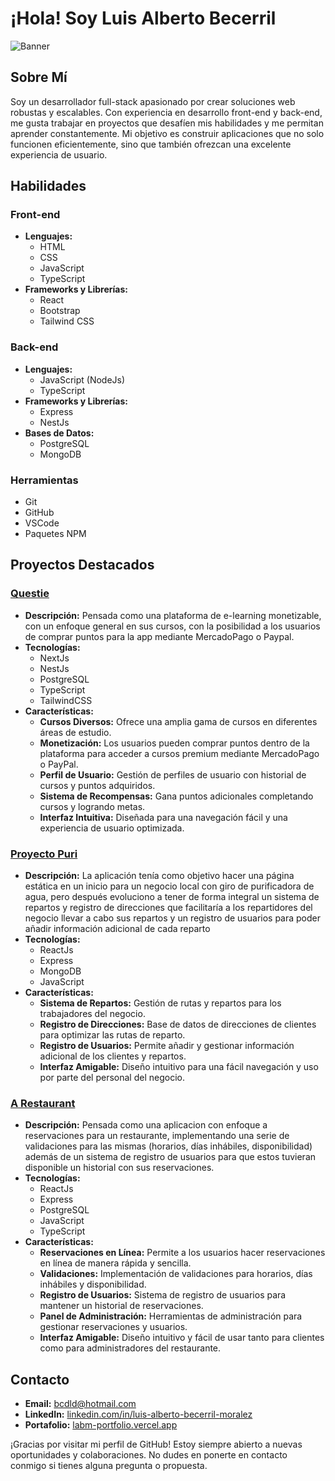 # ¡Hola! Soy Luis Alberto Becerril

![Banner](https://media.licdn.com/dms/image/D5616AQFgThprgiUn-A/profile-displaybackgroundimage-shrink_350_1400/0/1719348650474?e=1726099200&v=beta&t=N8-J_i4AqGzxZxkqxIOnYB9HLgUVhuVFDTHWfFwVaZM)

## Sobre Mí

Soy un desarrollador full-stack apasionado por crear soluciones web robustas y escalables. Con experiencia en desarrollo front-end y back-end, me gusta trabajar en proyectos que desafíen mis habilidades y me permitan aprender constantemente. Mi objetivo es construir aplicaciones que no solo funcionen eficientemente, sino que también ofrezcan una excelente experiencia de usuario.

## Habilidades

### Front-end
- **Lenguajes:** 
	- HTML 
	- CSS
	- JavaScript
	- TypeScript
- **Frameworks y Librerías:** 
	- React
	- Bootstrap
	- Tailwind CSS

### Back-end
- **Lenguajes:** 
	- JavaScript (NodeJs)
	- TypeScript
- **Frameworks y Librerías:** 
	- Express
	- NestJs
- **Bases de Datos:** 
	- PostgreSQL
	- MongoDB

### Herramientas
- Git
- GitHub
- VSCode
- Paquetes NPM

## Proyectos Destacados

### [Questie](https://github.com/LabM123/Questie-Back)
- **Descripción:** Pensada como una plataforma de e-learning monetizable, con un enfoque general en sus cursos, con la posibilidad a los usuarios de comprar puntos para la app mediante MercadoPago o Paypal.
- **Tecnologías:** 
	- NextJs
	- NestJs
	- PostgreSQL
	- TypeScript
	- TailwindCSS
- **Características:** 
	- **Cursos Diversos:** Ofrece una amplia gama de cursos en diferentes áreas de estudio.
	- **Monetización:** Los usuarios pueden comprar puntos dentro de la plataforma para acceder a cursos premium mediante MercadoPago o PayPal. 
	- **Perfil de Usuario:** Gestión de perfiles de usuario con historial de cursos y puntos adquiridos. 
	- **Sistema de Recompensas:** Gana puntos adicionales completando cursos y logrando metas. 
	- **Interfaz Intuitiva:** Diseñada para una navegación fácil y una experiencia de usuario optimizada. 

### [Proyecto Puri](https://github.com/LabM123/ProjectPuri)
- **Descripción:** La aplicación tenía como objetivo hacer una página estática en un inicio para un negocio local con giro de purificadora de agua, pero después evoluciono a tener de forma integral un sistema de repartos y registro de direcciones que facilitaría a los repartidores del negocio llevar a cabo sus repartos y un registro de usuarios para poder añadir información adicional de cada reparto
- **Tecnologías:**
	- ReactJs
	- Express
	- MongoDB
	- JavaScript
- **Características:**
	- **Sistema de Repartos:** Gestión de rutas y repartos para los trabajadores del negocio. 
	- **Registro de Direcciones:** Base de datos de direcciones de clientes para optimizar las rutas de reparto. 
	- **Registro de Usuarios:** Permite añadir y gestionar información adicional de los clientes y repartos. 
	- **Interfaz Amigable:** Diseño intuitivo para una fácil navegación y uso por parte del personal del negocio.

### [A Restaurant](https://github.com/tuusuario/proyecto3)
- **Descripción:** Pensada como una aplicacion con enfoque a reservaciones para un restaurante, implementando una serie de validaciones para las mismas (horarios, días inhábiles, disponibilidad) además de un sistema de registro de usuarios para que estos tuvieran disponible un historial con sus reservaciones.
- **Tecnologías:** 
	- ReactJs 
	- Express 
	- PostgreSQL 
	- JavaScript 
	- TypeScript
- **Características:** 
	- **Reservaciones en Línea:** Permite a los usuarios hacer reservaciones en línea de manera rápida y sencilla. 
	- **Validaciones:** Implementación de validaciones para horarios, días inhábiles y disponibilidad. 
	- **Registro de Usuarios:** Sistema de registro de usuarios para mantener un historial de reservaciones.
	- **Panel de Administración:** Herramientas de administración para gestionar reservaciones y usuarios. 
	- **Interfaz Amigable:** Diseño intuitivo y fácil de usar tanto para clientes como para administradores del restaurante.

## Contacto

- **Email:** [bcdld@hotmail.com](mailto:bcdld@hotmail.com)
- **LinkedIn:** [linkedin.com/in/luis-alberto-becerril-moralez](https://www.linkedin.com/in/luis-alberto-becerril-moralez)
- **Portafolio:** [labm-portfolio.vercel.app](https://labm-portfolio.vercel.app)

¡Gracias por visitar mi perfil de GitHub! Estoy siempre abierto a nuevas oportunidades y colaboraciones. No dudes en ponerte en contacto conmigo si tienes alguna pregunta o propuesta.
